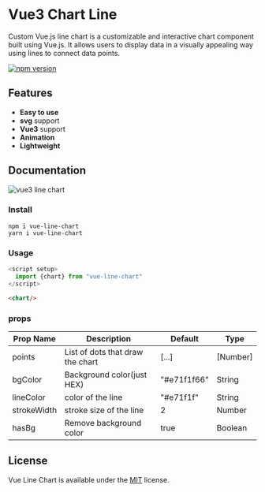 # Vue3 Chart Line

Custom Vue.js line chart is a customizable and interactive chart component built using Vue.js.
It allows users to display data in a visually appealing way using lines to connect data points.

[![npm version](https://img.shields.io/npm/v/@alireza-ab/vue-persian-datepicker)](https://www.npmjs.com/package/@alireza-ab/vue-persian-datepicker)

## Features
- **Easy to use**
- **svg** support
- **Vue3** support
- **Animation**
- **Lightweight**

## Documentation

![vue3 line chart](https://imgur.com/sFpPRdQ)

### Install

```shell
npm i vue-line-chart
yarn i vue-line-chart
```

### Usage

```js
<script setup>
  import {chart} from "vue-line-chart"
</script>
```

```html
<chart/>
```

### props
| Prop Name   | Description                      | Default     | Type     |
|-------------|----------------------------------|-------------|----------|
| points      | List of dots that draw the chart | [...]       | [Number] |
| bgColor     | Background color(just HEX)       | "#e71f1f66" | String   |
| lineColor   | color of the line                | "#e71f1f"   | String   |
| strokeWidth | stroke size of the line          | 2           | Number   |
| hasBg       | Remove background color          | true        | Boolean  |

## License

Vue Line Chart is available under the [MIT](https://opensource.org/licenses/MIT) license.
